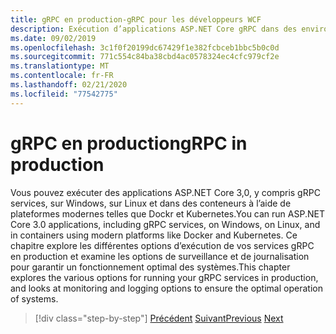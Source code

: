 ```yaml
---
title: gRPC en production-gRPC pour les développeurs WCF
description: Exécution d’applications ASP.NET Core gRPC dans des environnements de production
ms.date: 09/02/2019
ms.openlocfilehash: 3c1f0f20199dc67429f1e382fcbceb1bbc5b0c0d
ms.sourcegitcommit: 771c554c84ba38cbd4ac0578324ec4cfc979cf2e
ms.translationtype: MT
ms.contentlocale: fr-FR
ms.lasthandoff: 02/21/2020
ms.locfileid: "77542775"
---
```

# <a name="grpc-in-production"></a><span data-ttu-id="e9537-103">gRPC en production</span><span class="sxs-lookup"><span data-stu-id="e9537-103">gRPC in production</span></span>

<span data-ttu-id="e9537-104">Vous pouvez exécuter des applications ASP.NET Core 3,0, y compris gRPC services, sur Windows, sur Linux et dans des conteneurs à l’aide de plateformes modernes telles que Dockr et Kubernetes.</span><span class="sxs-lookup"><span data-stu-id="e9537-104">You can run ASP.NET Core 3.0 applications, including gRPC services, on Windows, on Linux, and in containers using modern platforms like Docker and Kubernetes.</span></span> <span data-ttu-id="e9537-105">Ce chapitre explore les différentes options d’exécution de vos services gRPC en production et examine les options de surveillance et de journalisation pour garantir un fonctionnement optimal des systèmes.</span><span class="sxs-lookup"><span data-stu-id="e9537-105">This chapter explores the various options for running your gRPC services in production, and looks at monitoring and logging options to ensure the optimal operation of systems.</span></span>

>[!div class="step-by-step"]
><span data-ttu-id="e9537-106">[Précédent](encryption.md)
>[Suivant](self-hosted.md)</span><span class="sxs-lookup"><span data-stu-id="e9537-106">[Previous](encryption.md)
[Next](self-hosted.md)</span></span>
